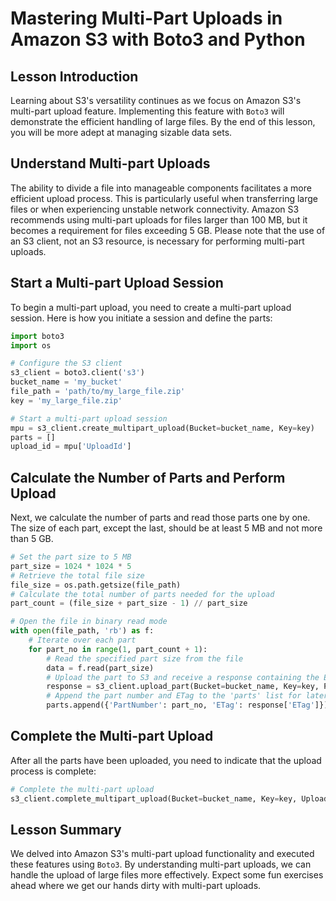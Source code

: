 # Mastering Multi-Part Uploads in Amazon S3 with Boto3 and Python

## Lesson Introduction
Learning about S3's versatility continues as we focus on Amazon S3's multi-part upload feature. Implementing this feature with `Boto3` will demonstrate the efficient handling of large files. By the end of this lesson, you will be more adept at managing sizable data sets.

## Understand Multi-part Uploads
The ability to divide a file into manageable components facilitates a more efficient upload process. This is particularly useful when transferring large files or when experiencing unstable network connectivity. Amazon S3 recommends using multi-part uploads for files larger than 100 MB, but it becomes a requirement for files exceeding 5 GB. Please note that the use of an S3 client, not an S3 resource, is necessary for performing multi-part uploads.

## Start a Multi-part Upload Session
To begin a multi-part upload, you need to create a multi-part upload session. Here is how you initiate a session and define the parts:

```Python
import boto3
import os

# Configure the S3 client
s3_client = boto3.client('s3')
bucket_name = 'my_bucket'
file_path = 'path/to/my_large_file.zip'
key = 'my_large_file.zip'

# Start a multi-part upload session
mpu = s3_client.create_multipart_upload(Bucket=bucket_name, Key=key)
parts = []
upload_id = mpu['UploadId']
```

## Calculate the Number of Parts and Perform Upload
Next, we calculate the number of parts and read those parts one by one. The size of each part, except the last, should be at least 5 MB and not more than 5 GB.

```Python
# Set the part size to 5 MB
part_size = 1024 * 1024 * 5
# Retrieve the total file size
file_size = os.path.getsize(file_path)
# Calculate the total number of parts needed for the upload
part_count = (file_size + part_size - 1) // part_size

# Open the file in binary read mode
with open(file_path, 'rb') as f:
    # Iterate over each part
    for part_no in range(1, part_count + 1):
        # Read the specified part size from the file
        data = f.read(part_size)
        # Upload the part to S3 and receive a response containing the ETag
        response = s3_client.upload_part(Bucket=bucket_name, Key=key, PartNumber=part_no, UploadId=upload_id, Body=data)
        # Append the part number and ETag to the 'parts' list for later reference in completing the upload
        parts.append({'PartNumber': part_no, 'ETag': response['ETag']})
```

## Complete the Multi-part Upload
After all the parts have been uploaded, you need to indicate that the upload process is complete:

```Python
# Complete the multi-part upload
s3_client.complete_multipart_upload(Bucket=bucket_name, Key=key, UploadId=upload_id, MultipartUpload={'Parts': parts})
```

## Lesson Summary
We delved into Amazon S3's multi-part upload functionality and executed these features using `Boto3`. By understanding multi-part uploads, we can handle the upload of large files more effectively. Expect some fun exercises ahead where we get our hands dirty with multi-part uploads.
